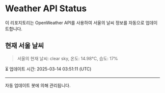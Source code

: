 
# Weather API Status

이 리포지토리는 OpenWeather API를 사용하여 서울의 날씨 정보를 자동으로 업데이트합니다.

## 현재 서울 날씨
> 서울의 현재 날씨: clear sky, 온도: 14.98°C, 습도: 17%

⏳ 업데이트 시간: 2025-03-14 03:51:11 (UTC)

---
자동 업데이트 봇에 의해 관리됩니다.
